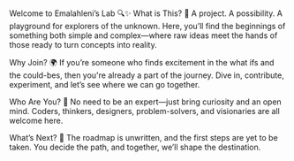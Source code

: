 Welcome to Emalahleni’s Lab 🔍✨
What is This? 🤔
A project. A possibility. A playground for explorers of the unknown. Here, you’ll find the beginnings of something both simple and complex—where raw ideas meet the hands of those ready to turn concepts into reality.

Why Join? 🌍
If you’re someone who finds excitement in the what ifs and the could-bes, then you're already a part of the journey. Dive in, contribute, experiment, and let’s see where we can go together.

Who Are You? 🧠
No need to be an expert—just bring curiosity and an open mind. Coders, thinkers, designers, problem-solvers, and visionaries are all welcome here.

What’s Next? 🚀
The roadmap is unwritten, and the first steps are yet to be taken. You decide the path, and together, we’ll shape the destination.
